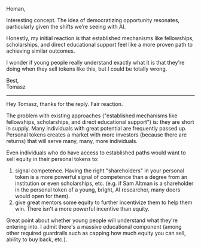 Homan,

Interesting concept. The idea of democratizing opportunity resonates, particularly given the shifts we’re seeing with AI.

Honestly, my initial reaction is that established mechanisms like fellowships, scholarships, and direct educational support feel like a more proven path to achieving similar outcomes.

I wonder if young people really understand exactly what it is that they're doing when they sell tokens like this, but I could be totally wrong.

Best,  
Tomasz

---

Hey Tomasz, thanks for the reply. Fair reaction.

The problem with existing approaches ("established mechanisms like fellowships, scholarships, and direct educational support") is: they are short in supply. Many individuals with great potential are frequently passed up. Personal tokens creates a market with more investors (because there are returns) that will serve many, many, more individuals.

Even individuals who do have access to established paths would want to sell equity in their personal tokens to:
1. signal competence. Having the right "shareholders" in your personal token is a more powerful signal of competence than a degree from an institution or even scholarships, etc. (e.g. if Sam Altman is a shareholder in the personal token of a young, bright, AI researcher, many doors would open for them).
2. give great mentors some equity to further incentivize them to help them win. There isn't a more powerful incentive than equity.

Great point about whether young people will understand what they're entering into. I admit there's a massive educational component (among other required guardrails such as capping how much equity you can sell, ability to buy back, etc.).